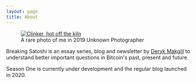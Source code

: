 ```yaml
---
layout: page
title: About
---
```



<figure class="side" data-url="/M.jpg">
  <a href="/M.jpg" target="_blank">
    <img src="/M.jpg" alt="Clinker, hot off the kiln" loading="lazy">
  </a>
  <figcaption>
    A rare photo of me in 2019
    
<span class="image-credit">
        Unknown Photographer
      </span>
    
  </figcaption>
</figure>

Breaking Satoshi is an essay series, blog and newsletter by [Deryk Makgill](https://derykmakgill.com) to understand better important questions in Bitcoin's past, present and future.

Season One is currently under development and the regular blog launched in 2020.
